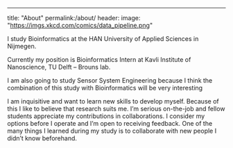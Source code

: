---
title: "About"
permalink:/about/
header:
	image: "https://imgs.xkcd.com/comics/data_pipeline.png"

I study Bioinformatics at the HAN University of Applied Sciences in Nijmegen.

Currently my position is Bioinformatics Intern at Kavli Institute of Nanoscience, TU Delft – Brouns lab.

I am also going to study Sensor System Engineering because I think the combination of this study with Bioinformatics will be very interesting

I am inquisitive and want to learn new skills to develop myself. Because of this I like to believe that research suits me. I’m serious on-the-job and fellow students appreciate my contributions in collaborations. I consider my options before I operate and I’m open to receiving feedback. One of the many things I learned during my study is to collaborate with new people I didn’t know beforehand.